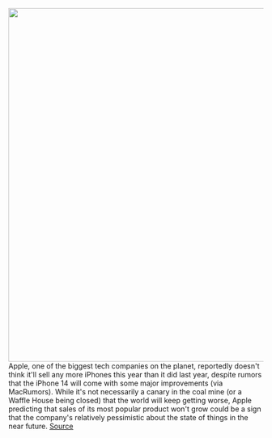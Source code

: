 <img src='https://cdn.vox-cdn.com/thumbor/AHFCm9vDXyz-hcQXPIWQb1Cnlfk=/0x0:2040x1360/1200x800/filters:focal(857x517:1183x843)/cdn.vox-cdn.com/uploads/chorus_image/image/70913914/akrales_210917_4760_0330.0.jpg' width='700px' /><br/>
Apple, one of the biggest tech companies on the planet, reportedly doesn't think it'll sell any more iPhones this year than it did last year, despite rumors that the iPhone 14 will come with some major improvements (via MacRumors). While it's not necessarily a canary in the coal mine (or a Waffle House being closed) that the world will keep getting worse, Apple predicting that sales of its most popular product won't grow could be a sign that the company's relatively pessimistic about the state of things in the near future.
<a href='https://www.theverge.com/2022/5/26/23143000/apple-flat-iphone-production-targets-world-events-growth'> Source <a/>